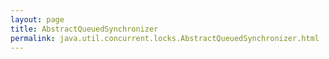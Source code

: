 ```yaml
---
layout: page
title: AbstractQueuedSynchronizer
permalink: java.util.concurrent.locks.AbstractQueuedSynchronizer.html
---
```


